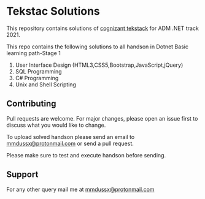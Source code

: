 # Tekstac Solutions

This repository contains solutions of [cognizant tekstack](https://cognizant.tekstac.com) for ADM .NET track 2021.

This repo contains the following solutions to all handson in Dotnet Basic learning path-Stage 1

1. User Interface Design (HTML3,CSS5,Bootstrap,JavaScript,jQuery)
2. SQL Programming
3. C# Programming
4. Unix and Shell Scripting

## Contributing

Pull requests are welcome. For major changes, please open an issue first to discuss what you would like to change.

To upload solved handson please send an email to [mmdussx@protonmail.com](mailto:mmdussx@protonmail.com) or send a pull request.

Please make sure to test and execute handson before sending.

## Support

For any other query mail me at [mmdussx@protonmail.com](mailto:mmdussx@protonmail.com)

